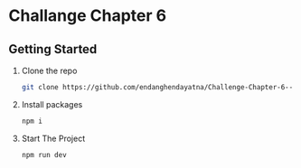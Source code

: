 # Challange Chapter 6

## Getting Started

1. Clone the repo

   ```sh
   git clone https://github.com/endanghendayatna/Challenge-Chapter-6---Binar
   ```

2. Install packages

   ```sh
   npm i
   ```

3. Start The Project

   ```sh
   npm run dev
   ```
